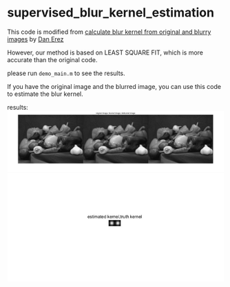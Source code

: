 supervised_blur_kernel_estimation
========================================

This code is modified from [calculate blur kernel from original and blurry images](https://www.mathworks.com/matlabcentral/fileexchange/54944-calculate-blur-kernel-from-original-and-blurry-images) by [Dan Erez](https://uk.mathworks.com/matlabcentral/profile/authors/5519904-dan)

However, our method is based on LEAST SQUARE FIT, which is more accurate than the original code.


please run `demo_main.m` to see the results.

If you have the original image and the blurred image, you can use this code to estimate the blur kernel.

results:
![image](./peppers.jpg "peppers")
![image](./kernel.jpg "kernel")

